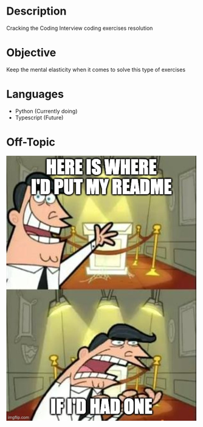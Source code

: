 # Description
Cracking the Coding Interview coding exercises resolution

# Objective
Keep the mental elasticity when it comes to solve this type of exercises

# Languages
- Python (Currently doing)
- Typescript (Future)

# Off-Topic
![meme](./static/readme_meme.jpg)
